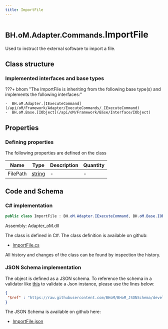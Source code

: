 ```yaml
---
title: ImportFile
---
```


# <small>BH.oM.Adapter.Commands.</small>**ImportFile**

Used to instruct the external software to import a file.

## Class structure

### Implemented interfaces and base types

???+ bhom "The ImportFile is inheriting from the following base type(s) and implements the following interfaces:"

    -  BH.oM.Adapter.[IExecuteCommand](/api/oM/Framework/Adapter/ExecuteCommands/_IExecuteCommand)
    -  BH.oM.Base.[IObject](/api/oM/Framework/Base/Interface/IObject)


## Properties



### Defining properties

The following properties are defined on the class

| Name             | Type             | Description      | Quantity         |
|------------------|------------------|------------------|------------------|
| FilePath | [string](https://learn.microsoft.com/en-us/dotnet/api/System.String?view=netstandard-2.0) | - | - |


## Code and Schema

### C# implementation

``` C# title="C#"
public class ImportFile : BH.oM.Adapter.IExecuteCommand, BH.oM.Base.IObject
```

Assembly: Adapter_oM.dll

The class is defined in C#. The class definition is available on github:

- [ImportFile.cs](https://github.com/BHoM/BHoM_Adapter/blob/develop/Adapter_oM/ExecuteCommands\Import.cs)

All history and changes of the class can be found by inspection the history.
### JSON Schema implementation

The object is defined as a JSON schema. To reference the schema in a validator like [this](https://www.jsonschemavalidator.net/) to validate a Json instance, please use the lines below:

``` json title="JSON Schema"
{
 "$ref" : "https://raw.githubusercontent.com/BHoM/BHoM_JSONSchema/develop/Adapter_oM/Commands/ImportFile.json"
}
```

The JSON Schema is available on github here:

- [ImportFile.json](https://github.com/BHoM/BHoM_JSONSchema/blob/develop/Adapter_oM/Commands/ImportFile.json)
